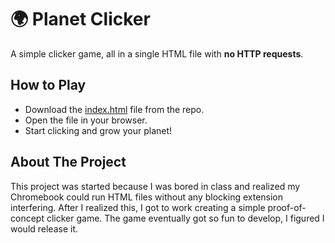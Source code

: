 # 🌍 Planet Clicker

A simple clicker game, all in a single HTML file with **no HTTP requests**.

## How to Play
- Download the [index.html](https://github.com/twistedcarts/planet-clicker/releases/download/1.0/index.html) file from the repo.
- Open the file in your browser.
- Start clicking and grow your planet!

## About The Project

This project was started because I was bored in class and realized my Chromebook could run HTML files without any blocking extension interfering. After I realized this, I got to work creating a simple proof-of-concept clicker game. The game eventually got so fun to develop, I figured I would release it.
